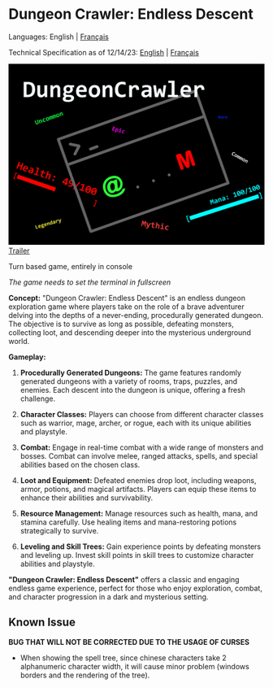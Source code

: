 # **Dungeon Crawler: Endless Descent**

Languages: English | [Français](./infoFr.md)

Technical Specification as of 12/14/23: [English](./technicalSpecification.md) | [Français](./cahierDesCharges.md)

![poster](dc_poster.png)
[Trailer](https://youtu.be/U9mkWBV65bo)

Turn based game, entirely in console

*The game needs to set the terminal in fullscreen*

**Concept:**
"Dungeon Crawler: Endless Descent" is an endless dungeon exploration game where players take on the role of a brave adventurer delving into the depths of a never-ending, procedurally generated dungeon. The objective is to survive as long as possible, defeating monsters, collecting loot, and descending deeper into the mysterious underground world.

**Gameplay:**

1. **Procedurally Generated Dungeons:** The game features randomly generated dungeons with a variety of rooms, traps, puzzles, and enemies. Each descent into the dungeon is unique, offering a fresh challenge.

2. **Character Classes:** Players can choose from different character classes such as warrior, mage, archer, or rogue, each with its unique abilities and playstyle.

3. **Combat:** Engage in real-time combat with a wide range of monsters and bosses. Combat can involve melee, ranged attacks, spells, and special abilities based on the chosen class.

4. **Loot and Equipment:** Defeated enemies drop loot, including weapons, armor, potions, and magical artifacts. Players can equip these items to enhance their abilities and survivability.

5. **Resource Management:** Manage resources such as health, mana, and stamina carefully. Use healing items and mana-restoring potions strategically to survive.

6. **Leveling and Skill Trees:** Gain experience points by defeating monsters and leveling up. Invest skill points in skill trees to customize character abilities and playstyle.

**"Dungeon Crawler: Endless Descent"** offers a classic and engaging endless game experience, perfect for those who enjoy exploration, combat, and character progression in a dark and mysterious setting.

## Known Issue

**BUG THAT WILL NOT BE CORRECTED DUE TO THE USAGE OF CURSES**

-   When showing the spell tree, since chinese characters take 2 alphanumeric character width, it will cause minor problem (windows borders and the rendering of the tree).